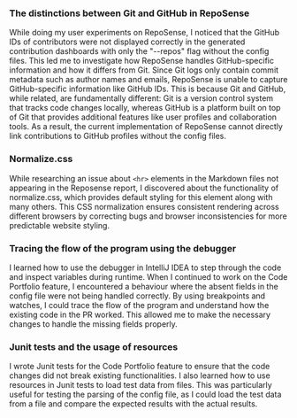 ### The distinctions between Git and GitHub in RepoSense
While doing my user experiments on RepoSense, I noticed that the GitHub IDs of contributors were not displayed correctly in the generated contribution dashboards with only the "--repos" flag without the config files. This led me to investigate how RepoSense handles GitHub-specific information and how it differs from Git. Since Git logs only contain commit metadata such as author names and emails, RepoSense is unable to capture GitHub-specific information like GitHub IDs. This is because Git and GitHub, while related, are fundamentally different: Git is a version control system that tracks code changes locally, whereas GitHub is a platform built on top of Git that provides additional features like user profiles and collaboration tools. As a result, the current implementation of RepoSense cannot directly link contributions to GitHub profiles without the config files.

### Normalize.css
While researching an issue about `<hr>` elements in the Markdown files not appearing in the Reposense report, I discovered about the functionality of normalize.css, which provides default styling for this element along with many others. This CSS normalization ensures consistent rendering across different browsers by correcting bugs and browser inconsistencies for more predictable website styling.

### Tracing the flow of the program using the debugger
I learned how to use the debugger in IntelliJ IDEA to step through the code and inspect variables during runtime. When I continued to work on the Code Portfolio feature, I encountered a behaviour where the absent fields in the config file were not being handled correctly. By using breakpoints and watches, I could trace the flow of the program and understand how the existing code in the PR worked. This allowed me to make the necessary changes to handle the missing fields properly.

### Junit tests and the usage of resources
I wrote Junit tests for the Code Portfolio feature to ensure that the code changes did not break existing functionalities. I also learned how to use resources in Junit tests to load test data from files. This was particularly useful for testing the parsing of the config file, as I could load the test data from a file and compare the expected results with the actual results.
